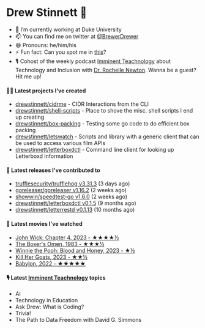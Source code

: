 
# Drew Stinnett 👋

- 🔭 I’m currently working at Duke University
- 📫 You can find me on twitter at [@BrewerDrewer](https://twitter.com/BrewerDrewer)
- 😄 Pronouns: he/him/his
- ⚡ Fun fact: Can you spot me in [this](https://www.youtube.com/watch?v=oL9WnB0qHBA)?
- 🎙 Cohost of the weekly podcast [Imminent Teachnology](https://podcast.imminentteachnology.com/) about Technology and Inclusion with [Dr. Rochelle Newton](https://www.linkedin.com/in/drrochellenewton/). Wanna be a guest? Hit me up!

#### 👨‍💻 Latest projects I've created
- [drewstinnett/cidrme](https://github.com/drewstinnett/cidrme) - CIDR Interactions from the CLI
- [drewstinnett/shell-scripts](https://github.com/drewstinnett/shell-scripts) - Place to shove the misc. shell scripts I end up creating
- [drewstinnett/box-packing](https://github.com/drewstinnett/box-packing) - Testing some go code to do efficient box packing
- [drewstinnett/letswatch](https://github.com/drewstinnett/letswatch) - Scripts and library with a generic client that can be used to access various film APIs
- [drewstinnett/letterboxdctl](https://github.com/drewstinnett/letterboxdctl) - Command line client for looking up Letterboxd information

#### 🚀 Latest releases I've contributed to
- [trufflesecurity/trufflehog v3.31.3](https://github.com/trufflesecurity/trufflehog/releases/tag/v3.31.3) (3 days ago)
- [goreleaser/goreleaser v1.16.2](https://github.com/goreleaser/goreleaser/releases/tag/v1.16.2) (2 weeks ago)
- [showwin/speedtest-go v1.6.0](https://github.com/showwin/speedtest-go/releases/tag/v1.6.0) (2 weeks ago)
- [drewstinnett/letterboxdctl v0.1.5](https://github.com/drewstinnett/letterboxdctl/releases/tag/v0.1.5) (9 months ago)
- [drewstinnett/letterrestd v0.1.13](https://github.com/drewstinnett/letterrestd/releases/tag/v0.1.13) (10 months ago)

#### 🍿 Latest movies I've watched
- [John Wick: Chapter 4, 2023 - ★★★★½](https://letterboxd.com/mondodrew/film/john-wick-chapter-4/)
- [The Boxer&#39;s Omen, 1983 - ★★★½](https://letterboxd.com/mondodrew/film/the-boxers-omen/)
- [Winnie the Pooh: Blood and Honey, 2023 - ★½](https://letterboxd.com/mondodrew/film/winnie-the-pooh-blood-and-honey/)
- [Kill Her Goats, 2023 - ★★½](https://letterboxd.com/mondodrew/film/kill-her-goats/)
- [Babylon, 2022 - ★★★★★](https://letterboxd.com/mondodrew/film/babylon-2022/3/)

#### 🎙 Latest [Imminent Teachnology](https://podcast.imminentteachnology.com/) topics
- AI
- Technology in Education
- Ask Drew: What is Coding?
- Trivia!
- The Path to Data Freedom with David G. Simmons
